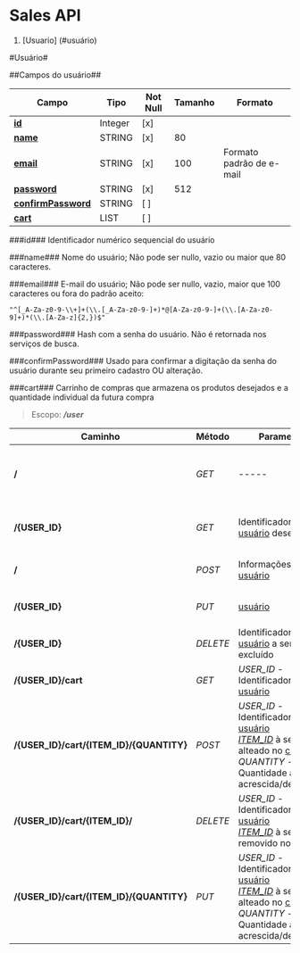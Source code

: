 # Sales API

1. [Usuario] (#usuário)

#Usuário#

##Campos do usuário##

Campo | Tipo | Not Null | Tamanho | Formato
----- | ---- | -------- | ------- | -------
[**id**](#id) | Integer | [x] | |
[**name**](#id)  | STRING | [x] | 80 |
[**email**](#id)  | STRING | [x] | 100 | Formato padrão de e-mail
[**password**](#id)  | STRING | [x] | 512 |
[**confirmPassword**](#id)  | STRING | [ ] | |
[**cart**](#id)  | LIST | [ ] |  |

###id###
Identificador numérico sequencial do usuário

###name###
Nome do usuário; Não pode ser nullo, vazio ou maior que 80 caracteres.

###email###
E-mail do usuário; Não pode ser nullo, vazio, maior que 100 caracteres ou fora do padrão aceito:
```
"^[_A-Za-z0-9-\\+]+(\\.[_A-Za-z0-9-]+)*@[A-Za-z0-9-]+(\\.[A-Za-z0-9]+)*(\\.[A-Za-z]{2,})$"
```
###password###
Hash com a senha do usuário. Não é retornada nos serviços de busca.

###confirmPassword###
Usado para confirmar a digitação da senha do usuário durante seu primeiro cadastro OU alteração.

###cart###
Carrinho de compras que armazena os produtos desejados e a quantidade individual da futura compra

> Escopo: _**/user**_

Caminho | Método | Parametros | Retorno
------- | ------ | ---------- | ------
**/** | _GET_ | ----- | Lista todos os [usuários](#Usuário) existentes na base de dados
**/{USER_ID}** | _GET_ | Identificador do [usuário](#Usuário) desejado | Informações básicas do [usuário](#usuário) em questão.
**/** | _POST_ | Informações do novo [usuário](#campos-do-usuário) | Informações do novo [usuário](#usuário)criado.
**/{USER_ID}** | _PUT_ | [usuário](#campos-do-usuário) | Informações atualizadas do [usuário](#usuário).
**/{USER_ID}** | _DELETE_ | Identificador do [usuário](#usuário) a ser excluído | Informação do [usuário](#usuário) removido.
**/{USER_ID}/cart** | _GET_ | *USER_ID* - Identificador do [usuário](#usuário)| Informações do [carrinho](#campos-do-usuário) do cliente
**/{USER_ID}/cart/{ITEM_ID}/{QUANTITY}** | _POST_ | *USER_ID* - Identificador do [usuário](#usuário) <BR> [*ITEM_ID*](#item) à ser alteado no [carrinho](#campos-do-usuário) <BR> *QUANTITY* - Quantidade a ser acrescida/decrescida | Informações do [carrinho](#campos-do-usuário) do [usuário](#usuário)
**/{USER_ID}/cart/{ITEM_ID}/** | _DELETE_ |  *USER_ID* - Identificador do [usuário](#usuário) <BR> [*ITEM_ID*](#item) à ser removido no [carrinho](#campos-do-usuário) | Informações do [carrinho](#campos-do-usuário) do [usuário](#usuário)
**/{USER_ID}/cart/{ITEM_ID}/{QUANTITY}** | _PUT_ |  *USER_ID* - Identificador do [usuário](#usuário) <BR> [*ITEM_ID*](#item) à ser alteado no [carrinho](#campos-do-usuário) <BR> *QUANTITY* - Quantidade a ser acrescida/decrescida | Informações do [carrinho](#campos-do-usuário) do [usuário](#usuário)
